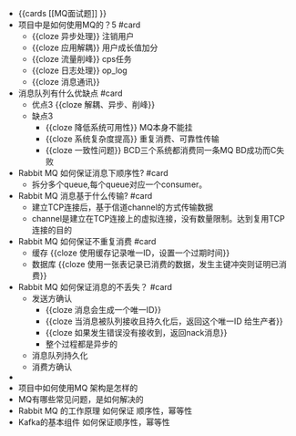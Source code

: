 - {{cards [[MQ面试题]] }}
- 项目中是如何使用MQ的？5  #card
	- {{cloze 异步处理}} 注销用户
	- {{cloze 应用解耦}} 用户成长值加分
	- {{cloze 流量削峰}} cps任务
	- {{cloze 日志处理}} op_log
	- {{cloze 消息通讯}}
- 消息队列有什么优缺点 #card
	- 优点3 {{cloze 解耦、异步、削峰}}
	- 缺点3
		- {{cloze 降低系统可用性}} MQ本身不能挂
		- {{cloze 系统复杂度提高}} 重复消费、可靠性传输
		- {{cloze 一致性问题}}  BCD三个系统都消费同一条MQ BD成功而C失败
- Rabbit MQ 如何保证消息下顺序性? #card
	- 拆分多个queue,每个queue对应一个consumer。
- Rabbit MQ 消息基于什么传输? #card
	- 建立TCP连接后，基于信道channel的方式传输数据
	- channel是建立在TCP连接上的虚拟连接，没有数量限制。达到复用TCP连接的目的
- Rabbit MQ  如何保证不重复消费 #card
	- 缓存 {{cloze 使用缓存记录唯一ID，设置一个过期时间}}
	- 数据库 {{cloze 使用一张表记录已消费的数据，发生主键冲突则证明已消费}}
- Rabbit MQ  如何保证消息的不丢失？ #card
	- 发送方确认
		- {{cloze 消息会生成一个唯一ID}}
		- {{cloze 当消息被队列接收且持久化后，返回这个唯一ID 给生产者}}
		- {{cloze 如果发生错误没有接收到，返回nack消息}}
		- 整个过程都是异步的
	- 消息队列持久化
	- 消费方确认
-
- 项目中如何使用MQ 架构是怎样的
- MQ有哪些常见问题，是如何解决的
- Rabbit MQ 的工作原理 如何保证 顺序性，幂等性
- Kafka的基本组件 如何保证顺序性，幂等性
